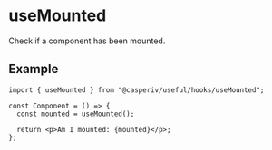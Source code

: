 # useMounted

Check if a component has been mounted.

## Example

```tsx
import { useMounted } from "@casperiv/useful/hooks/useMounted";

const Component = () => {
  const mounted = useMounted();

  return <p>Am I mounted: {mounted}</p>;
};
```
